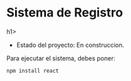 <h1> Sistema de Registro</h1>h1>

- Estado del proyecto: En construccion.

Para ejecutar el sistema, debes poner:

```npm install react```
